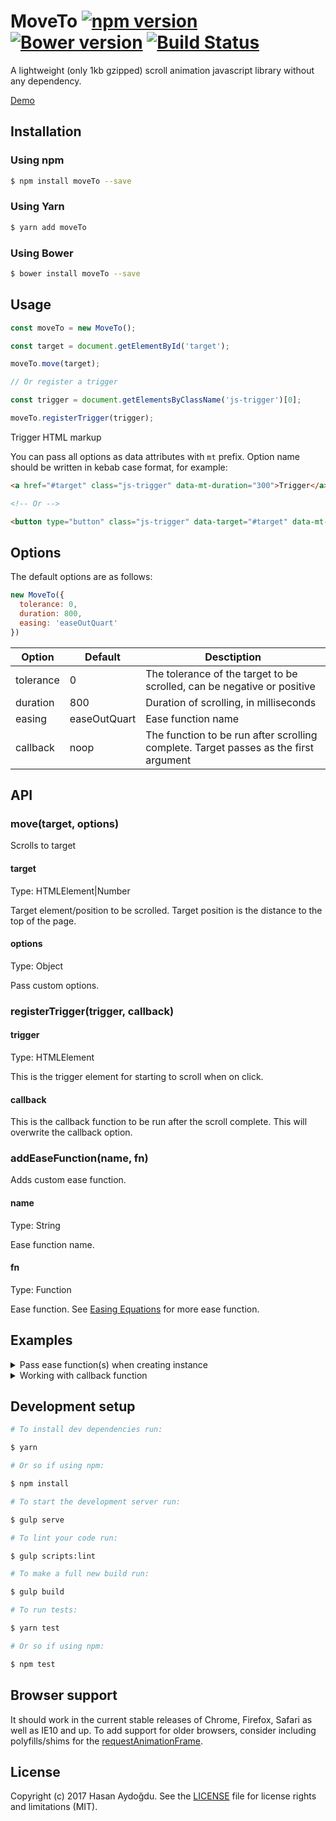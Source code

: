 # MoveTo [![npm version](https://badge.fury.io/js/moveto.svg)](https://badge.fury.io/js/moveto) [![Bower version](https://badge.fury.io/bo/moveTo.svg)](https://badge.fury.io/bo/moveTo) [![Build Status](https://travis-ci.org/hsnaydd/moveTo.svg?branch=master)](https://travis-ci.org/hsnaydd/moveTo.js)

A lightweight (only 1kb gzipped) scroll animation javascript library without any dependency.

[Demo](https://hsnaydd.github.io/moveTo/demo/)

## Installation

### Using npm

```sh
$ npm install moveTo --save
```

### Using Yarn

```sh
$ yarn add moveTo
```

### Using Bower

```sh
$ bower install moveTo --save
```

## Usage

```js
const moveTo = new MoveTo();

const target = document.getElementById('target');

moveTo.move(target);

// Or register a trigger

const trigger = document.getElementsByClassName('js-trigger')[0];

moveTo.registerTrigger(trigger);

```

Trigger HTML markup

You can pass all options as data attributes with `mt` prefix. Option name should be written in kebab case format, for example:

```html
<a href="#target" class="js-trigger" data-mt-duration="300">Trigger</a>

<!-- Or -->

<button type="button" class="js-trigger" data-target="#target" data-mt-duration="300">Trigger</button>
```

## Options

The default options are as follows:

```js
new MoveTo({
  tolerance: 0,
  duration: 800,
  easing: 'easeOutQuart'
})
```

| Option    | Default      | Desctiption                                                                          |
|-----------|--------------|--------------------------------------------------------------------------------------|
| tolerance | 0            | The tolerance of the target to be scrolled, can be negative or positive              |
| duration  | 800          | Duration of scrolling, in milliseconds                                               |
| easing    | easeOutQuart | Ease function name                                                                   |
| callback  | noop         | The function to be run after scrolling complete. Target passes as the first argument |

## API

### move(target, options)

Scrolls to target

#### target
Type: HTMLElement|Number

Target element/position to be scrolled. Target position is the distance to the top of the page.

#### options
Type: Object

Pass custom options.

### registerTrigger(trigger, callback)

#### trigger
Type: HTMLElement

This is the trigger element for starting to scroll when on click.

#### callback

This is the callback function to be run after the scroll complete. This will overwrite the callback option.

### addEaseFunction(name, fn)

Adds custom ease function.

#### name
Type: String

Ease function name.

#### fn
Type: Function

Ease function. See [Easing Equations](http://gizma.com/easing/) for more ease function.

## Examples

<details>
  <summary>Pass ease function(s) when creating instance</summary>

  ```js
  document.addEventListener('DOMContentLoaded', function () {
    const easeFunctions = {
      easeInQuad: function (t, b, c, d) {
        t /= d;
        return c * t * t + b;
      },
      easeOutQuad: function (t, b, c, d) {
        t /= d;
        return -c * t* (t - 2) + b;
      }
    }

    const moveTo = new MoveTo({
      duration: 1000,
      easing: 'easeInQuad'
    }, easeFunctions);

    const trigger = document.getElementsByClassName('js-trigger')[0];

    moveTo.registerTrigger(trigger);
  });
  ```
</details>

<details>
  <summary>Working with callback function</summary>

  ```js
  document.addEventListener('DOMContentLoaded', function () {
    const moveTo = new MoveTo({
      duration: 1000,
      callback: function (target) {
        // This will run if there is no overwrite
      }
    });

    const trigger = document.getElementsByClassName('js-trigger')[0];

    moveTo.registerTrigger(trigger, function (target) {
      // Overwrites global callback
    });

    // Or

    moveTo.move(1200, {
      duration: 500,
      callback: function () {
        // Overwrites global callback
      }
    });
  });
```
</details>

## Development setup

```sh
# To install dev dependencies run:

$ yarn

# Or so if using npm:

$ npm install

# To start the development server run:

$ gulp serve

# To lint your code run:

$ gulp scripts:lint

# To make a full new build run:

$ gulp build

# To run tests:

$ yarn test

# Or so if using npm:

$ npm test
```

## Browser support

It should work in the current stable releases of Chrome, Firefox, Safari as well as IE10 and up. To add support for older browsers, consider including polyfills/shims for the [requestAnimationFrame](https://developer.mozilla.org/en-US/docs/Web/API/window/requestAnimationFrame).

## License

Copyright (c) 2017 Hasan Aydoğdu. See the [LICENSE](/LICENSE) file for license rights and limitations (MIT).
